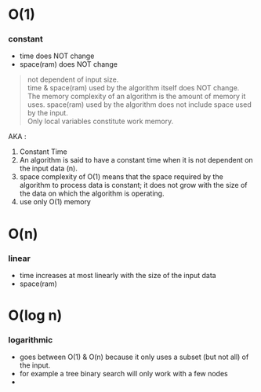 

# O(1)   
### constant   

* time does NOT change  
* space(ram) does NOT change  
> not dependent of input size.  
> time & space(ram) used by the algorithm itself does NOT change.   
> The memory complexity of an algorithm is the amount of memory it uses.
> space(ram) used by the algorithm does not include space used by the input.   
> Only local variables constitute work memory.    



AKA :
1. Constant Time
1. An algorithm is said to have a constant time when it is not dependent on the input data (n). 
1. space complexity of O(1) means that the space required by the algorithm to process data is constant; it does not grow with the size of the data on which the algorithm is operating.
1. use only O(1) memory   



# O(n)   
### linear   

* time increases at most linearly with the size of the input data   
* space(ram) 


# O(log n)   
### logarithmic     
* goes between O(1) & O(n) because it only uses a subset (but not all) of the input.   
* for example a tree binary search will only work with a few nodes  
*




